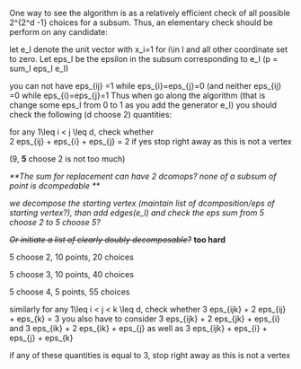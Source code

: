 
One way to see the algorithm is as a relatively efficient check of all possible 2^{2^d -1} choices for a subsum. Thus, an elementary check should be perform on any candidate:

let e_I denote the unit vector with x_i=1 for i\in I and all other coordinate set to zero.
Let eps_I be the epsilon in the subsum corresponding to e_I  (p =  sum_I eps_I e_I)


you can not have eps_{ij} =1 while eps_{i}=eps_{j}=0  (and neither eps_{ij} =0 while eps_{i}=eps_{j}=1
Thus when go along the algorithm (that is change some eps_I from 0 to 1 as you add the generator e_I) you should check the following (d choose 2) quantities:

for any 1\leq i < j \leq d,  check whether  
2 eps_{ij}  + eps_{i} + eps_{j} = 2
if yes stop right away as this is not a vertex 

(9, **5** choose 2 is not too much)

_**The sum for replacement can have 2 dcomops?
none of a subsum of point is dcompedable
**_

_we decompose the starting vertex (maintain list of dcomposition/eps
 of starting vertex?),
 than add edges(e_l) and check the eps sum from 5 choose 2 to 5 choose 5?_

_~~Or initiate a list of clearly doubly decomposable?~~_  **too hard**

5 choose 2, 10 points, 20 choices

5 choose 3, 10 points, 40 choices

5 choose 4, 5 points, 55 choices



similarly for any 1\leq i < j < k \leq d,  check whether  3 eps_{ijk}  + 2 eps_{ij} + eps_{k} = 3
you also have to consider 3 eps_{ijk}  + 2 eps_{jk} + eps_{i} and 3 eps_{ik}  + 2 eps_{ik} + eps_{j}
as well as 3 eps_{ijk}  + eps_{i}  + eps_{j} + eps_{k}

if any of these quantities is equal to 3, stop right away as this is not a vertex 
